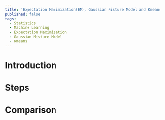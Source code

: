 ```yaml
---
title: 'Expectation Maximization(EM), Gaussian Misture Model and Kmeans'
published: false
tags:
  - Statistics
  - Machine Learning
  - Expectation Maximization
  - Gaussian Misture Model
  - Kmeans
---
```



Introduction
======

Steps
======

Comparison
======

